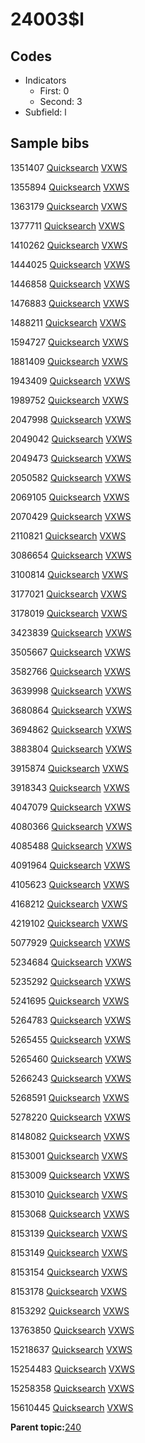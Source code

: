 # 24003$l

## Codes

-   Indicators
    -   First: 0
    -   Second: 3
-   Subfield: l

## Sample bibs

1351407 [Quicksearch](https://search.library.yale.edu/catalog/1351407) [VXWS](http://prodorbis.library.yale.edu:7014/vxws/GetHoldingsService?bibId=1351407)

1355894 [Quicksearch](https://search.library.yale.edu/catalog/1355894) [VXWS](http://prodorbis.library.yale.edu:7014/vxws/GetHoldingsService?bibId=1355894)

1363179 [Quicksearch](https://search.library.yale.edu/catalog/1363179) [VXWS](http://prodorbis.library.yale.edu:7014/vxws/GetHoldingsService?bibId=1363179)

1377711 [Quicksearch](https://search.library.yale.edu/catalog/1377711) [VXWS](http://prodorbis.library.yale.edu:7014/vxws/GetHoldingsService?bibId=1377711)

1410262 [Quicksearch](https://search.library.yale.edu/catalog/1410262) [VXWS](http://prodorbis.library.yale.edu:7014/vxws/GetHoldingsService?bibId=1410262)

1444025 [Quicksearch](https://search.library.yale.edu/catalog/1444025) [VXWS](http://prodorbis.library.yale.edu:7014/vxws/GetHoldingsService?bibId=1444025)

1446858 [Quicksearch](https://search.library.yale.edu/catalog/1446858) [VXWS](http://prodorbis.library.yale.edu:7014/vxws/GetHoldingsService?bibId=1446858)

1476883 [Quicksearch](https://search.library.yale.edu/catalog/1476883) [VXWS](http://prodorbis.library.yale.edu:7014/vxws/GetHoldingsService?bibId=1476883)

1488211 [Quicksearch](https://search.library.yale.edu/catalog/1488211) [VXWS](http://prodorbis.library.yale.edu:7014/vxws/GetHoldingsService?bibId=1488211)

1594727 [Quicksearch](https://search.library.yale.edu/catalog/1594727) [VXWS](http://prodorbis.library.yale.edu:7014/vxws/GetHoldingsService?bibId=1594727)

1881409 [Quicksearch](https://search.library.yale.edu/catalog/1881409) [VXWS](http://prodorbis.library.yale.edu:7014/vxws/GetHoldingsService?bibId=1881409)

1943409 [Quicksearch](https://search.library.yale.edu/catalog/1943409) [VXWS](http://prodorbis.library.yale.edu:7014/vxws/GetHoldingsService?bibId=1943409)

1989752 [Quicksearch](https://search.library.yale.edu/catalog/1989752) [VXWS](http://prodorbis.library.yale.edu:7014/vxws/GetHoldingsService?bibId=1989752)

2047998 [Quicksearch](https://search.library.yale.edu/catalog/2047998) [VXWS](http://prodorbis.library.yale.edu:7014/vxws/GetHoldingsService?bibId=2047998)

2049042 [Quicksearch](https://search.library.yale.edu/catalog/2049042) [VXWS](http://prodorbis.library.yale.edu:7014/vxws/GetHoldingsService?bibId=2049042)

2049473 [Quicksearch](https://search.library.yale.edu/catalog/2049473) [VXWS](http://prodorbis.library.yale.edu:7014/vxws/GetHoldingsService?bibId=2049473)

2050582 [Quicksearch](https://search.library.yale.edu/catalog/2050582) [VXWS](http://prodorbis.library.yale.edu:7014/vxws/GetHoldingsService?bibId=2050582)

2069105 [Quicksearch](https://search.library.yale.edu/catalog/2069105) [VXWS](http://prodorbis.library.yale.edu:7014/vxws/GetHoldingsService?bibId=2069105)

2070429 [Quicksearch](https://search.library.yale.edu/catalog/2070429) [VXWS](http://prodorbis.library.yale.edu:7014/vxws/GetHoldingsService?bibId=2070429)

2110821 [Quicksearch](https://search.library.yale.edu/catalog/2110821) [VXWS](http://prodorbis.library.yale.edu:7014/vxws/GetHoldingsService?bibId=2110821)

3086654 [Quicksearch](https://search.library.yale.edu/catalog/3086654) [VXWS](http://prodorbis.library.yale.edu:7014/vxws/GetHoldingsService?bibId=3086654)

3100814 [Quicksearch](https://search.library.yale.edu/catalog/3100814) [VXWS](http://prodorbis.library.yale.edu:7014/vxws/GetHoldingsService?bibId=3100814)

3177021 [Quicksearch](https://search.library.yale.edu/catalog/3177021) [VXWS](http://prodorbis.library.yale.edu:7014/vxws/GetHoldingsService?bibId=3177021)

3178019 [Quicksearch](https://search.library.yale.edu/catalog/3178019) [VXWS](http://prodorbis.library.yale.edu:7014/vxws/GetHoldingsService?bibId=3178019)

3423839 [Quicksearch](https://search.library.yale.edu/catalog/3423839) [VXWS](http://prodorbis.library.yale.edu:7014/vxws/GetHoldingsService?bibId=3423839)

3505667 [Quicksearch](https://search.library.yale.edu/catalog/3505667) [VXWS](http://prodorbis.library.yale.edu:7014/vxws/GetHoldingsService?bibId=3505667)

3582766 [Quicksearch](https://search.library.yale.edu/catalog/3582766) [VXWS](http://prodorbis.library.yale.edu:7014/vxws/GetHoldingsService?bibId=3582766)

3639998 [Quicksearch](https://search.library.yale.edu/catalog/3639998) [VXWS](http://prodorbis.library.yale.edu:7014/vxws/GetHoldingsService?bibId=3639998)

3680864 [Quicksearch](https://search.library.yale.edu/catalog/3680864) [VXWS](http://prodorbis.library.yale.edu:7014/vxws/GetHoldingsService?bibId=3680864)

3694862 [Quicksearch](https://search.library.yale.edu/catalog/3694862) [VXWS](http://prodorbis.library.yale.edu:7014/vxws/GetHoldingsService?bibId=3694862)

3883804 [Quicksearch](https://search.library.yale.edu/catalog/3883804) [VXWS](http://prodorbis.library.yale.edu:7014/vxws/GetHoldingsService?bibId=3883804)

3915874 [Quicksearch](https://search.library.yale.edu/catalog/3915874) [VXWS](http://prodorbis.library.yale.edu:7014/vxws/GetHoldingsService?bibId=3915874)

3918343 [Quicksearch](https://search.library.yale.edu/catalog/3918343) [VXWS](http://prodorbis.library.yale.edu:7014/vxws/GetHoldingsService?bibId=3918343)

4047079 [Quicksearch](https://search.library.yale.edu/catalog/4047079) [VXWS](http://prodorbis.library.yale.edu:7014/vxws/GetHoldingsService?bibId=4047079)

4080366 [Quicksearch](https://search.library.yale.edu/catalog/4080366) [VXWS](http://prodorbis.library.yale.edu:7014/vxws/GetHoldingsService?bibId=4080366)

4085488 [Quicksearch](https://search.library.yale.edu/catalog/4085488) [VXWS](http://prodorbis.library.yale.edu:7014/vxws/GetHoldingsService?bibId=4085488)

4091964 [Quicksearch](https://search.library.yale.edu/catalog/4091964) [VXWS](http://prodorbis.library.yale.edu:7014/vxws/GetHoldingsService?bibId=4091964)

4105623 [Quicksearch](https://search.library.yale.edu/catalog/4105623) [VXWS](http://prodorbis.library.yale.edu:7014/vxws/GetHoldingsService?bibId=4105623)

4168212 [Quicksearch](https://search.library.yale.edu/catalog/4168212) [VXWS](http://prodorbis.library.yale.edu:7014/vxws/GetHoldingsService?bibId=4168212)

4219102 [Quicksearch](https://search.library.yale.edu/catalog/4219102) [VXWS](http://prodorbis.library.yale.edu:7014/vxws/GetHoldingsService?bibId=4219102)

5077929 [Quicksearch](https://search.library.yale.edu/catalog/5077929) [VXWS](http://prodorbis.library.yale.edu:7014/vxws/GetHoldingsService?bibId=5077929)

5234684 [Quicksearch](https://search.library.yale.edu/catalog/5234684) [VXWS](http://prodorbis.library.yale.edu:7014/vxws/GetHoldingsService?bibId=5234684)

5235292 [Quicksearch](https://search.library.yale.edu/catalog/5235292) [VXWS](http://prodorbis.library.yale.edu:7014/vxws/GetHoldingsService?bibId=5235292)

5241695 [Quicksearch](https://search.library.yale.edu/catalog/5241695) [VXWS](http://prodorbis.library.yale.edu:7014/vxws/GetHoldingsService?bibId=5241695)

5264783 [Quicksearch](https://search.library.yale.edu/catalog/5264783) [VXWS](http://prodorbis.library.yale.edu:7014/vxws/GetHoldingsService?bibId=5264783)

5265455 [Quicksearch](https://search.library.yale.edu/catalog/5265455) [VXWS](http://prodorbis.library.yale.edu:7014/vxws/GetHoldingsService?bibId=5265455)

5265460 [Quicksearch](https://search.library.yale.edu/catalog/5265460) [VXWS](http://prodorbis.library.yale.edu:7014/vxws/GetHoldingsService?bibId=5265460)

5266243 [Quicksearch](https://search.library.yale.edu/catalog/5266243) [VXWS](http://prodorbis.library.yale.edu:7014/vxws/GetHoldingsService?bibId=5266243)

5268591 [Quicksearch](https://search.library.yale.edu/catalog/5268591) [VXWS](http://prodorbis.library.yale.edu:7014/vxws/GetHoldingsService?bibId=5268591)

5278220 [Quicksearch](https://search.library.yale.edu/catalog/5278220) [VXWS](http://prodorbis.library.yale.edu:7014/vxws/GetHoldingsService?bibId=5278220)

8148082 [Quicksearch](https://search.library.yale.edu/catalog/8148082) [VXWS](http://prodorbis.library.yale.edu:7014/vxws/GetHoldingsService?bibId=8148082)

8153001 [Quicksearch](https://search.library.yale.edu/catalog/8153001) [VXWS](http://prodorbis.library.yale.edu:7014/vxws/GetHoldingsService?bibId=8153001)

8153009 [Quicksearch](https://search.library.yale.edu/catalog/8153009) [VXWS](http://prodorbis.library.yale.edu:7014/vxws/GetHoldingsService?bibId=8153009)

8153010 [Quicksearch](https://search.library.yale.edu/catalog/8153010) [VXWS](http://prodorbis.library.yale.edu:7014/vxws/GetHoldingsService?bibId=8153010)

8153068 [Quicksearch](https://search.library.yale.edu/catalog/8153068) [VXWS](http://prodorbis.library.yale.edu:7014/vxws/GetHoldingsService?bibId=8153068)

8153139 [Quicksearch](https://search.library.yale.edu/catalog/8153139) [VXWS](http://prodorbis.library.yale.edu:7014/vxws/GetHoldingsService?bibId=8153139)

8153149 [Quicksearch](https://search.library.yale.edu/catalog/8153149) [VXWS](http://prodorbis.library.yale.edu:7014/vxws/GetHoldingsService?bibId=8153149)

8153154 [Quicksearch](https://search.library.yale.edu/catalog/8153154) [VXWS](http://prodorbis.library.yale.edu:7014/vxws/GetHoldingsService?bibId=8153154)

8153178 [Quicksearch](https://search.library.yale.edu/catalog/8153178) [VXWS](http://prodorbis.library.yale.edu:7014/vxws/GetHoldingsService?bibId=8153178)

8153292 [Quicksearch](https://search.library.yale.edu/catalog/8153292) [VXWS](http://prodorbis.library.yale.edu:7014/vxws/GetHoldingsService?bibId=8153292)

13763850 [Quicksearch](https://search.library.yale.edu/catalog/13763850) [VXWS](http://prodorbis.library.yale.edu:7014/vxws/GetHoldingsService?bibId=13763850)

15218637 [Quicksearch](https://search.library.yale.edu/catalog/15218637) [VXWS](http://prodorbis.library.yale.edu:7014/vxws/GetHoldingsService?bibId=15218637)

15254483 [Quicksearch](https://search.library.yale.edu/catalog/15254483) [VXWS](http://prodorbis.library.yale.edu:7014/vxws/GetHoldingsService?bibId=15254483)

15258358 [Quicksearch](https://search.library.yale.edu/catalog/15258358) [VXWS](http://prodorbis.library.yale.edu:7014/vxws/GetHoldingsService?bibId=15258358)

15610445 [Quicksearch](https://search.library.yale.edu/catalog/15610445) [VXWS](http://prodorbis.library.yale.edu:7014/vxws/GetHoldingsService?bibId=15610445)

**Parent topic:**[240](../../tags/240/240.md)

